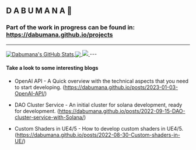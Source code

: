 ## D A B U M A N A :blowfish:

### Part of the work in progress can be found in: https://dabumana.github.io/projects

---
<a href="https://dabumana.github.io">
  <img align="center" src="https://github-readme-stats.vercel.app/api?username=dabumana&show_icons=true&line_height=33&count_private=true&theme=dark" alt="Dabumana's GitHub Stats" />
</a>

<a href="https://dabumana.github.io">
  <img align="center" src="https://github-readme-stats.vercel.app/api/top-langs/?username=dabumana&&hide=cmake&langs_count=4&line_height=35&theme=dark" />
</a>

<a href="https://dabumana.github.io">
  <img src="https://github-readme-streak-stats.herokuapp.com/?user=dabumana&theme=dark" />
</a>
---


#### Take a look to some interesting blogs

* OpenAI API - A Quick overview with the technical aspects that you need to start developing. (https://dabumana.github.io/posts/2023-01-03-OpenAI-API/)

* DAO Cluster Service - An initial cluster for solana development, ready for development. (https://dabumana.github.io/posts/2022-09-15-DAO-cluster-service-with-Solana/)

* Custom Shaders in UE4/5 - How to develop custom shaders in UE4/5. (https://dabumana.github.io/posts/2022-08-30-Custom-shaders-in-UE/)
